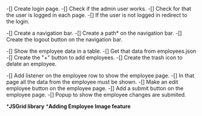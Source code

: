 -[] Create login page.
-[] Check if the admin user works.
-[] Check for that the user is logged in each page.
-[] If the user is not logged in redirect to the login.

-[] Create a navigation bar.
-[] Create a path* on the navigation bar.
-[] Create the logout button on the navigation bar.

-[] Show the employee data in a table.
-[] Get that data from employees.json
-[] Create the "+" button to add employees.
-[] Create the trash icon to delate an employee.

-[] Add listener on the employee row to show the employee page.
-[] In that page all the data from the employee must be shown.
-[] Make an edit employee button on the employee page.
-[] Add a submit button on the employee page.
-[] Popup to show the employee changes are submited.

***JSGrid library**
***Adding Employee Image feature**

